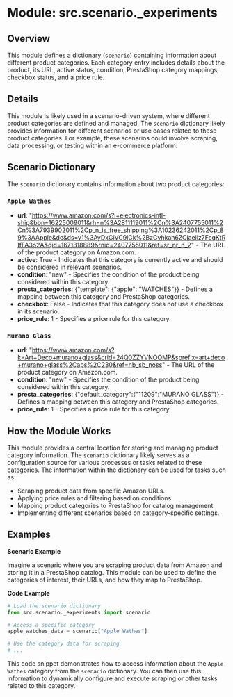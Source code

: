 # Module: src.scenario._experiments

## Overview

This module defines a dictionary (`scenario`) containing information about different product categories. Each category entry includes details about the product, its URL, active status, condition, PrestaShop category mappings, checkbox status, and a price rule. 

## Details

This module is likely used in a scenario-driven system, where different product categories are defined and managed. The `scenario` dictionary likely provides information for different scenarios or use cases related to these product categories. For example, these scenarios could involve scraping, data processing, or testing within an e-commerce platform. 

## Scenario Dictionary

The `scenario` dictionary contains information about two product categories:

### `Apple Wathes`

* **url**: "https://www.amazon.com/s?i=electronics-intl-ship&bbn=16225009011&rh=n%3A2811119011%2Cn%3A2407755011%2Cn%3A7939902011%2Cp_n_is_free_shipping%3A10236242011%2Cp_89%3AApple&dc&ds=v1%3AyDxGiVC9lCk%2BzGvhkah6ZCjaellz7FcqKtRIfFA3o2A&qid=1671818889&rnid=2407755011&ref=sr_nr_n_2" - The URL of the product category on Amazon.com.
* **active**: True - Indicates that this category is currently active and should be considered in relevant scenarios.
* **condition**: "new" - Specifies the condition of the product being considered within this category.
* **presta_categories**: {"template": {"apple": "WATCHES"}} - Defines a mapping between this category and PrestaShop categories. 
* **checkbox**: False - Indicates that this category does not use a checkbox in its scenario.
* **price_rule**: 1 - Specifies a price rule for this category.

### `Murano Glass`

* **url**: "https://www.amazon.com/s?k=Art+Deco+murano+glass&crid=24Q0ZZYVNOQMP&sprefix=art+deco+murano+glass%2Caps%2C230&ref=nb_sb_noss" - The URL of the product category on Amazon.com.
* **condition**: "new" - Specifies the condition of the product being considered within this category.
* **presta_categories**: {"default_category":{"11209":"MURANO GLASS"}} - Defines a mapping between this category and PrestaShop categories. 
* **price_rule**: 1 - Specifies a price rule for this category.

## How the Module Works

This module provides a central location for storing and managing product category information. The `scenario` dictionary likely serves as a configuration source for various processes or tasks related to these categories. The information within the dictionary can be used for tasks such as:

* Scraping product data from specific Amazon URLs.
* Applying price rules and filtering based on conditions.
* Mapping product categories to PrestaShop for catalog management.
* Implementing different scenarios based on category-specific settings.

## Examples

**Scenario Example**

Imagine a scenario where you are scraping product data from Amazon and storing it in a PrestaShop catalog. This module can be used to define the categories of interest, their URLs, and how they map to PrestaShop. 

**Code Example**

```python
# Load the scenario dictionary
from src.scenario._experiments import scenario

# Access a specific category
apple_watches_data = scenario["Apple Wathes"]

# Use the category data for scraping
# ...
```

This code snippet demonstrates how to access information about the `Apple Wathes` category from the `scenario` dictionary. You can then use this information to dynamically configure and execute scraping or other tasks related to this category.